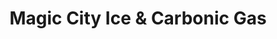 ---
title: "Magic City Ice & Carbonic Gas"
url: /endicott/magic-city-ice-and-carbonic-gas/
shop: gas
---